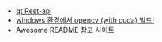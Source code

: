 # 
+ [qt Rest-api](https://github.com/Tropby/QSimpleRestServer)
+ [windows 환경에서 opencv (with cuda) 빌드!](https://yunwoong.tistory.com/26)
+ Awesome README 참고 사이트


